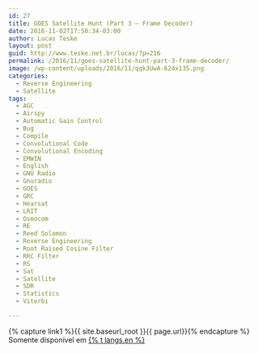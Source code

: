 ```yaml
---
id: 27
title: GOES Satellite Hunt (Part 3 – Frame Decoder)
date: 2016-11-02T17:50:34-03:00
author: Lucas Teske
layout: post
guid: http://www.teske.net.br/lucas/?p=216
permalink: /2016/11/goes-satellite-hunt-part-3-frame-decoder/
image: /wp-content/uploads/2016/11/qqk3UwA-624x135.png
categories:
  - Reverse Engineering
  - Satellite
tags:
  - AGC
  - Airspy
  - Automatic Gain Control
  - Bug
  - Compile
  - Convolutional Code
  - Convolutional Encoding
  - EMWIN
  - English
  - GNU Radio
  - Gnuradio
  - GOES
  - GRC
  - Hearsat
  - LRIT
  - Osmocom
  - RE
  - Reed Solomon
  - Reverse Engineering
  - Root Raised Cosine Filter
  - RRC Filter
  - RS
  - Sat
  - Satellite
  - SDR
  - Statistics
  - Viterbi

---
```


{% capture link1 %}{{ site.baseurl_root }}{{ page.url}}{% endcapture %}
Somente disponível em <a href="{{ link1 }}" >{% t langs.en %}</a>
